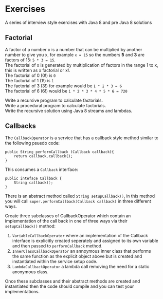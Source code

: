 # Exercises
A series of interview style exercises with Java 8 and pre Java 8 solutions

## Factorial
A factor of a number x is a number that can be multiplied by another number to give you x, for example `x = 15` so the numbers **5** and **3** are factors of 15: `5 * 3 = 15`.    
The factorial of x is generated by multiplication of factors in the range 1 to x, this is written as x factorial or x!.    
The factorial of 0 (0!) is `0`  
The factorial of 1 (1!) is `1`  
The factorial of 3 (3!) for example would be `1 * 2 * 3 = 6`   
The factorial of 6 (6!) would be `1 * 2 * 3 * 4 * 5 * 6 = 720`  

Write a recursive program to calculate factorials.  
Write a procedural program to calculate factorials.  
Write the recursive solution using Java 8 streams and lambdas.
  
## Callbacks

The `CallbackOperator` is a service that has a callback style method similar to the following psuedo code:
```
public String performCallback (Callback callback){
    return callback.callback();
}
```
This consumes a `Callback` interface:
```
public inteface Callback {
    String callback();
}
```
There is an abstract method called `String setupCallback()`, in this method you will call `super.performCallback(Callback callback)` in three different ways.

Create three subclasses of CallbackOperator which contain an implementation of the call back in one of three ways via their `setupCallback()` method:
1. `VariableCallbackOperator` where an implementation of the Callback interface is explicitly created seperately and assigned to its own variable and then passed to `performCallback` method.
1. `InnerClassCallbackOperator` an annoymous inner class that performs the same function as the explicit object above but is created and instantiated within the service setup code.
1. `LambdaCallbackOperator` a lambda call removing the need for a static anonymous class.

Once these subclasses and their abstract methods are created and instantiated then the code should compile and you can test your implementations.
